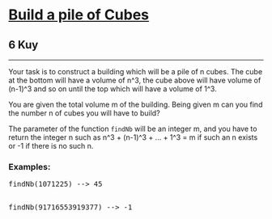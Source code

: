 <h1><a href="https://www.codewars.com/kata/5592e3bd57b64d00f3000047">Build a pile of Cubes</a></h1>
<h2>6 Kuy</h2>
<hr>
<p>Your task is to construct a building which will be a pile of n cubes. The cube at the bottom will have a volume of n^3, 
the cube above will have volume of (n-1)^3 and so on until the top which will have a volume of 1^3.</p>
<p>You are given the total volume m of the building. 
Being given m can you find the number n of cubes you will have to build?</p>
<p>The parameter of the function <code>findNb</code> will be an integer m, 
and you have to return the integer n such as n^3 + (n-1)^3 + ... + 1^3 = m if such an n exists or -1 if there is no such n.</p>
<h3>Examples:</h3>
<pre>
findNb(1071225) --> 45

findNb(91716553919377) --> -1
</pre>